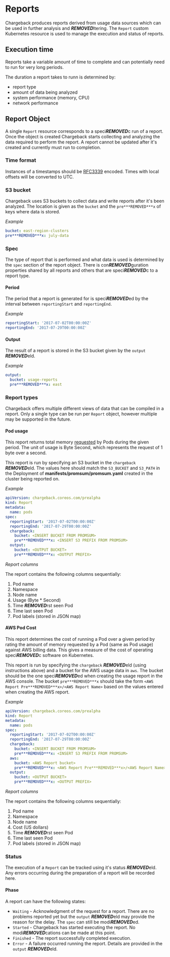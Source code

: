 # Reports
Chargeback produces reports derived from usage data sources which can be used in further analysis and ***REMOVED***ltering. The `Report` custom Kubernetes resource is used to manage the execution and status of reports.

## Execution time
Reports take a variable amount of time to complete and can potentially need to run for very long periods.

The duration a report takes to runn is determined by:
* report type
* amount of data being analyzed
* system performance (memory, CPU)
* network performance

## Report Object
A single `Report` resource corresponds to a speci***REMOVED***c run of a report. Once the object is created Chargeback starts collecting and analyzing the data required to perform the report. A report cannot be updated after it's created and currently must run to completion.

### Time format
Instances of a timestamps should be [RFC3339](https://tools.ietf.org/html/rfc3339#section-5.8) encoded. Times with local offsets will be converted to UTC.

### S3 bucket
Chargeback uses S3 buckets to collect data and write reports after it's been analyzed. The location is given as the `bucket` and the `pre***REMOVED***x` of keys where data is stored.

*Example*
```yaml
bucket: east-region-clusters
pre***REMOVED***x: july-data
```

### Spec
The type of report that is performed and what data is used is determined by the `spec` section of the report object. There is con***REMOVED***guration properties shared by all reports and others that are speci***REMOVED***c to a report type.

#### Period
The period that a report is generated for is speci***REMOVED***ed by the interval between `reportingStart` and `reportingEnd`.

*Example*
```yaml
reportingStart: '2017-07-02T00:00:00Z'
reportingEnd: '2017-07-29T00:00:00Z'
```

#### Output
The result of a report is stored in the S3 bucket given by the `output` ***REMOVED***eld.

*Example*
```yaml
output:
  bucket: usage-reports
  pre***REMOVED***x: east
```

### Report types
Chargeback offers multiple different views of data that can be compiled in a report. Only a single type can be run per `Report` object, however multiple may be supported in the future.

#### Pod usage
This report returns total memory [requested](https://kubernetes.io/docs/api-reference/v1.7/#resourcerequirements-v1-core) by Pods during the given period. The unit of usage is Byte Second, which represents the request of 1 byte over a second.

This report is run by specifying an S3 bucket in the `chargeback` ***REMOVED***eld. The values here should match the `S3_BUCKET` and `S3_PATH` in the Deployment of **manifests/promsum/promsum.yaml** created in the cluster being reported on.

*Example*
```yaml
apiVersion: chargeback.coreos.com/prealpha
kind: Report
metadata:
  name: pods
spec:
  reportingStart: '2017-07-02T00:00:00Z'
  reportingEnd: '2017-07-29T00:00:00Z'
  chargeback:
    bucket: <INSERT BUCKET FROM PROMSUM>
    pre***REMOVED***x: <INSERT S3 PREFIX FROM PROMSUM>
  output:
    bucket: <OUTPUT BUCKET>
    pre***REMOVED***x: <OUTPUT PREFIX>
```

*Report columns*

The report contains the following columns sequentially:
1. Pod name
1. Namespace
1. Node name
1. Usage (Byte * Second)
1. Time ***REMOVED***rst seen Pod
1. Time last seen Pod
1. Pod labels (stored in JSON map)

#### AWS Pod Cost
This report determines the cost of running a Pod over a given period by rating the amount of memory requested by a Pod (same as Pod usage) against AWS billing data. This gives a measure of the cost of operating speci***REMOVED***c software on Kubernetes.

This report is run by specifying the `chargeback` ***REMOVED***eld (using instructions above) and a bucket for the AWS usage data in `aws`. The bucket should be the one speci***REMOVED***ed when creating the usage report in the AWS console. The bucket `pre***REMOVED***x` should take the form `<AWS Report Pre***REMOVED***x>/<AWS Report Name>` based on the values entered when creating the AWS report.

*Example*
```yaml
apiVersion: chargeback.coreos.com/prealpha
kind: Report
metadata:
  name: pods
spec:
  reportingStart: '2017-07-02T00:00:00Z'
  reportingEnd: '2017-07-29T00:00:00Z'
  chargeback:
    bucket: <INSERT BUCKET FROM PROMSUM>
    pre***REMOVED***x: <INSERT S3 PREFIX FROM PROMSUM>
  aws:
    bucket: <AWS Report bucket>
    pre***REMOVED***x: <AWS Report Pre***REMOVED***x>/<AWS Report Name>
  output:
    bucket: <OUTPUT BUCKET>
    pre***REMOVED***x: <OUTPUT PREFIX>
```

*Report columns*

The report contains the following columns sequentially:
1. Pod name
1. Namespace
1. Node name
1. Cost (US dollars)
1. Time ***REMOVED***rst seen Pod
1. Time last seen Pod
1. Pod labels (stored in JSON map)

### Status
The execution of a `Report` can be tracked using it's status ***REMOVED***eld. Any errors occurring during the preparation of a report will be recorded here.

#### Phase
A report can have the following states:
* `Waiting` - Acknowledgment of the request for a report. There are no problems reported yet but the `output` ***REMOVED***eld may provide the reason for the delay. The `spec` can still be modi***REMOVED***ed.
* `Started` - Chargeback has started executing the report. No modi***REMOVED***cations can be made at this point.
* `Finished` - The report successfully completed execution.
* `Error` - A failure occurred running the report. Details are provided in the `output` ***REMOVED***eld.
